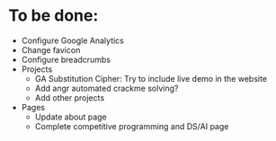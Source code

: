# To be done:
* Configure Google Analytics
* Change favicon
* Configure breadcrumbs
* Projects
    * GA Substitution Cipher: Try to include live demo in the website
    * Add angr automated crackme solving?
    * Add other projects
* Pages
    * Update about page
    * Complete competitive programming and DS/AI page
